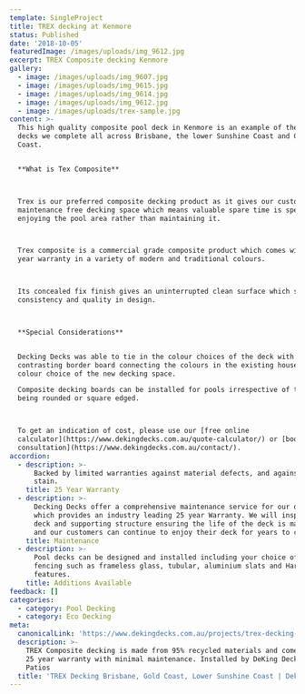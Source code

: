 ```yaml
---
template: SingleProject
title: TREX decking at Kenmore
status: Published
date: '2018-10-05'
featuredImage: /images/uploads/img_9612.jpg
excerpt: TREX Composite decking Kenmore
gallery:
  - image: /images/uploads/img_9607.jpg
  - image: /images/uploads/img_9615.jpg
  - image: /images/uploads/img_9614.jpg
  - image: /images/uploads/img_9612.jpg
  - image: /images/uploads/trex-sample.jpg
content: >-
  This high quality composite pool deck in Kenmore is an example of the pool
  decks we complete all across Brisbane, the lower Sunshine Coast and Gold
  Coast.


  **What is Tex Composite**



  Trex is our preferred composite decking product as it gives our customers a
  maintenance free decking space which means valuable spare time is spent
  enjoying the pool area rather than maintaining it.



  Trex composite is a commercial grade composite product which comes with a 25
  year warranty in a variety of modern and traditional colours. 



  Its concealed fix finish gives an uninterrupted clean surface which speaks to
  consistency and quality in design.



  **Special Considerations**


  Decking Decks was able to tie in the colour choices of the deck with a
  contrasting border board connecting the colours in the existing house to the
  colour choice of the new decking space.

  Composite decking boards can be installed for pools irrespective of the shape
  being rounded or square edged.



  To get an indication of cost, please use our [free online
  calculator](https://www.dekingdecks.com.au/quote-calculator/) or [book a free
  consultation](https://www.dekingdecks.com.au/contact/).
accordion:
  - description: >-
      Backed by limited warranties against material defects, and against fade &
      stain.
    title: 25 Year Warranty
  - description: >-
      Decking Decks offer a comprehensive maintenance service for our decks
      which provides an industry leading 25 year Warranty. We will inspect the
      deck and supporting structure ensuring the life of the deck is maximized
      and our customers can continue to enjoy their deck for years to come.
    title: Maintenance
  - description: >-
      Pool decks can be designed and installed including your choice of pool
      fencing such as frameless glass, tubular, aluminium slats and Hardwood
      features.
    title: Additions Available
feedback: []
categories:
  - category: Pool Decking
  - category: Eco Decking
meta:
  canonicalLink: 'https://www.dekingdecks.com.au/projects/trex-decking-at-kenmore/'
  description: >-
    TREX Composite decking is made from 95% recycled materials and comes with a
    25 year warranty with minimal maintenance. Installed by DeKing Decks and
    Patios
  title: 'TREX Decking Brisbane, Gold Coast, Lower Sunshine Coast | Deking Decks'
---
```


